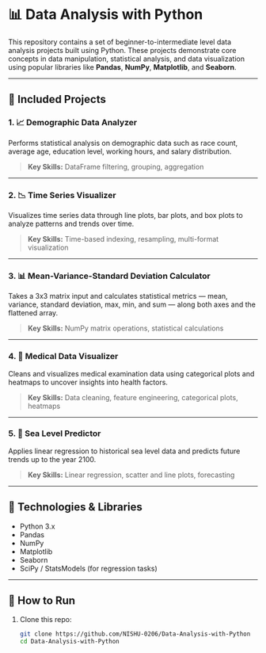 # 📊 Data Analysis with Python

This repository contains a set of beginner-to-intermediate level data analysis projects built using Python. These projects demonstrate core concepts in data manipulation, statistical analysis, and data visualization using popular libraries like **Pandas**, **NumPy**, **Matplotlib**, and **Seaborn**.

---

## 🧠 Included Projects

### 1. 📈 Demographic Data Analyzer
Performs statistical analysis on demographic data such as race count, average age, education level, working hours, and salary distribution.

> **Key Skills:** DataFrame filtering, grouping, aggregation

---

### 2. 📉 Time Series Visualizer
Visualizes time series data through line plots, bar plots, and box plots to analyze patterns and trends over time.

> **Key Skills:** Time-based indexing, resampling, multi-format visualization

---

### 3. 📊 Mean-Variance-Standard Deviation Calculator
Takes a 3x3 matrix input and calculates statistical metrics — mean, variance, standard deviation, max, min, and sum — along both axes and the flattened array.

> **Key Skills:** NumPy matrix operations, statistical calculations

---

### 4. 🏥 Medical Data Visualizer
Cleans and visualizes medical examination data using categorical plots and heatmaps to uncover insights into health factors.

> **Key Skills:** Data cleaning, feature engineering, categorical plots, heatmaps

---

### 5. 🌊 Sea Level Predictor
Applies linear regression to historical sea level data and predicts future trends up to the year 2100.

> **Key Skills:** Linear regression, scatter and line plots, forecasting

---

## 🧰 Technologies & Libraries

- Python 3.x
- Pandas
- NumPy
- Matplotlib
- Seaborn
- SciPy / StatsModels (for regression tasks)

---

## 📂 How to Run

1. Clone this repo:
   ```bash
   git clone https://github.com/NISHU-0206/Data-Analysis-with-Python
   cd Data-Analysis-with-Python

